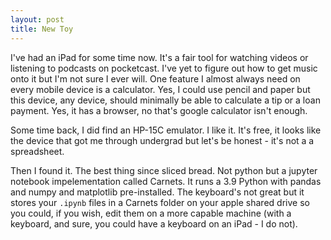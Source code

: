 ```yaml
---
layout: post
title: New Toy
---
```


I've had an iPad for some time now. It's a fair tool for watching videos or
listening to podcasts on pocketcast. I've yet to figure out how to get music
onto it but I'm not sure I ever will. One feature I almost always need on every
mobile device is a calculator. Yes, I could use pencil and paper but this
device, any device, should minimally be able to calculate a tip or a loan
payment. Yes, it has a browser, no  that's google calculator isn't enough.

Some time back, I did find an HP-15C emulator. I like it. It's free, it looks
like the device that got me through undergrad but let's be honest - it's not a
a spreadsheet.

Then I found it. The best thing since sliced bread. Not python but a jupyter
notebook impelementation called Carnets. It runs a 3.9 Python with pandas and
numpy and matplotlib pre-installed. The keyboard's not great but it stores
your ```.ipynb``` files in a Carnets folder on your apple shared drive so you
could, if you wish, edit them on a more capable machine (with a keyboard, and
sure, you could have a keyboard on an iPad - I do not).


